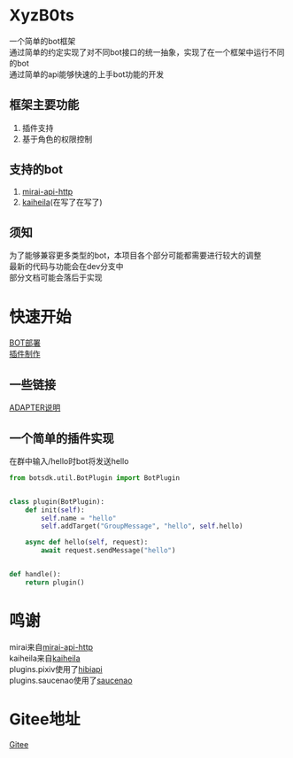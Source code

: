 # XyzB0ts
 一个简单的bot框架  
 通过简单的约定实现了对不同bot接口的统一抽象，实现了在一个框架中运行不同的bot  
 通过简单的api能够快速的上手bot功能的开发

## 框架主要功能
 1. 插件支持
 2. 基于角色的权限控制

## 支持的bot
 1. [mirai-api-http](https://github.com/project-mirai/mirai-api-http)
 2. [kaiheila](https://github.com/kaiheila/api-docs)(在写了在写了)

## 须知
 为了能够兼容更多类型的bot，本项目各个部分可能都需要进行较大的调整  
 最新的代码与功能会在dev分支中  
 部分文档可能会落后于实现

# 快速开始
 [BOT部署](/docs/TOUSE.MD)  
 [插件制作](/docs/HOWTOSTART.MD)

## 一些链接
 [ADAPTER说明](/docs/ADAPTER.MD)

## 一个简单的插件实现
 在群中输入/hello时bot将发送hello  
```python
from botsdk.util.BotPlugin import BotPlugin


class plugin(BotPlugin):
    def init(self):
        self.name = "hello"
        self.addTarget("GroupMessage", "hello", self.hello)

    async def hello(self, request):
        await request.sendMessage("hello")


def handle():
    return plugin()

```


# 鸣谢
 mirai来自[mirai-api-http](https://github.com/project-mirai/mirai-api-http)  
 kaiheila来自[kaiheila](https://github.com/kaiheila/api-docs)  
 plugins.pixiv使用了[hibiapi](https://github.com/mixmoe/HibiAPI)  
 plugins.saucenao使用了[saucenao](https://saucenao.com/)


# Gitee地址
 [Gitee](https://gitee.com/d6e3032b/XyzB0ts)